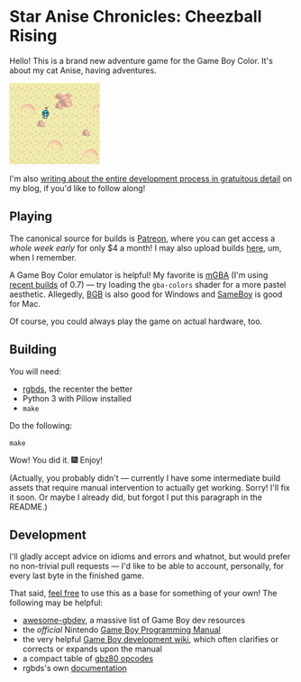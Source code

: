 # Star Anise Chronicles: Cheezball Rising

Hello!  This is a brand new adventure game for the Game Boy Color.  It's about my cat Anise, having adventures.

![Anise, having adventures](readme-assets/go-anise-go.gif)

I'm also [writing about the entire development process in gratuitous detail](https://eev.ee/everything/tags/cheezball-rising/) on my blog, if you'd like to follow along!


## Playing

The canonical source for builds is [Patreon](https://www.patreon.com/eevee/posts?tag=cheezball%20rising), where you can get access a _whole week early_ for only $4 a month!  I may also upload builds [here](https://github.com/eevee/anise-cheezball-rising/releases), um, when I remember.

A Game Boy Color emulator is helpful!  My favorite is [mGBA](https://mgba.io/) (I'm using [recent builds](https://mgba.io/downloads.html#development-downloads) of 0.7) — try loading the `gba-colors` shader for a more pastel aesthetic.  Allegedly, [BGB](http://bgb.bircd.org/) is also good for Windows and [SameBoy](https://sameboy.github.io/) is good for Mac.

Of course, you could always play the game on actual hardware, too.


## Building

You will need:

- [rgbds](https://github.com/rednex/rgbds), the recenter the better
- Python 3 with Pillow installed
- `make`

Do the following:

```
make
```

Wow!  You did it.  🎆  Enjoy!

(Actually, you probably didn't — currently I have some intermediate build assets that require manual intervention to actually get working.  Sorry!  I'll fix it soon.  Or maybe I already did, but forgot I put this paragraph in the README.)


## Development

I'll gladly accept advice on idioms and errors and whatnot, but would prefer no non-trivial pull requests — I'd like to be able to account, personally, for every last byte in the finished game.

That said, [feel free](LICENSE.md) to use this as a base for something of your own!  The following may be helpful:

- [awesome-gbdev](https://github.com/avivace/awesome-gbdev), a massive list of Game Boy dev resources
- the _official_ Nintendo [Game Boy Programming Manual](https://archive.org/download/GameBoyProgManVer1.1/GameBoyProgManVer1.1.pdf)
- the very helpful [Game Boy development wiki](http://gbdev.gg8.se/wiki/articles/Main_Page), which often clarifies or corrects or expands upon the manual
- a compact table of [gbz80 opcodes](http://www.pastraiser.com/cpu/gameboy/gameboy_opcodes.html)
- rgbds's own [documentation](https://rednex.github.io/rgbds/)
